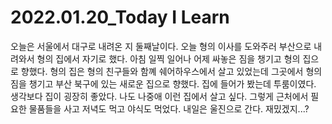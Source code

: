 # 2022.01.20_Today I Learn 

오늘은 서울에서 대구로 내려온 지 둘째날이다. 오늘 형의 이사를 도와주러 부산으로 내려와서 형의 집에서 자기로 했다. 아침 일찍 일어나 어제 싸놓은 짐을 챙기고 형의 집으로 향했다. 형의 집은 형의 친구들와 함꼐 쉐어하우스에서 살고 있었는데 그곳에서 형의 짐을 챙기고 부산 북구에 있는 새로운 집으로 향했다. 집에 들어가 봤는데 투룸이였다. 생각보다 집이 굉장히 좋았다. 나도 나중애 이런 집에서 살고 싶다. 그렇게 근처에서 필요한 물품들을 사고 저녁도 먹고 야식도 먹었다. 내일은 울진으로 간다. 재밌겠지...?